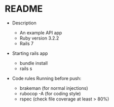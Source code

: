 # README

- Description

  - An example API app
  - Ruby version 3.2.2
  - Rails 7

- Starting rails app

  - bundle install
  - rails s

- Code rules
  Running before push:
  - brakeman (for normal injections)
  - rubocop -A (for coding style)
  - rspec (check file coverage at least > 80%)
